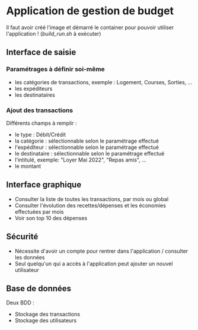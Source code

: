 # Application de gestion de budget

Il faut avoir créé l'image et démarré le container pour pouvoir utiliser l'application ! (*build_run.sh* à exécuter)

## Interface de saisie
### Paramétrages à définir soi-même 
- les catégories de transactions, exemple : Logement, Courses, Sorties, ...
- les expéditeurs
- les destinataires
### Ajout des transactions
Différents champs à remplir :
- le type : Débit/Crédit
- la catégorie : sélectionnable selon le paramétrage effectué
- l'expéditeur : sélectionnable selon le paramétrage effectué
- le destinataire : sélectionnable selon le paramétrage effectué
- l'intitulé, exemple: "Loyer Mai 2022", "Repas amis", ...
- le montant

## Interface graphique
- Consulter la liste de toutes les transactions, par mois ou global
- Consulter l'évolution des recettes/dépenses et les économies effectuées par mois
- Voir son top 10 des dépenses

## Sécurité
- Nécessite d'avoir un compte pour rentrer dans l'application / consulter les données
- Seul quelqu'un qui a accès à l'application peut ajouter un nouvel utilisateur

## Base de données 
Deux BDD : 
- Stockage des transactions
- Stockage des utilisateurs
